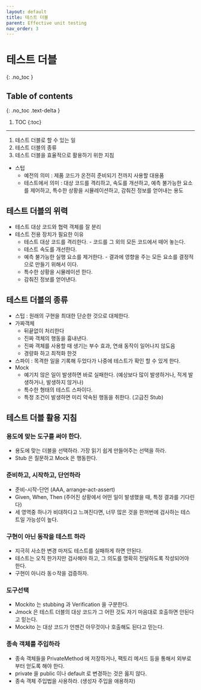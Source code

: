 ```yaml
---
layout: default
title: 테스트 더블
parent: Effective unit testing
nav_order: 3
---
```


# 테스트 더블
{: .no_toc }

## Table of contents
{: .no_toc .text-delta }

1. TOC
{:toc}

---

1. 테스트 더블로 할 수 있는 일
1. 테스트 더블의 종류
1. 테스트 더블을 효율적으로 활용하기 위한 지침

- 스텁
  - 예전의 의미 : 제품 코드가 온전히 준비되기 전까지 사용할 대용품
  - 테스트에서 의미 : 대상 코드를 격리하고, 속도를 개선하고, 예측 불가능한 요소를 제어하고, 특수한 상황을 시뮬레이션하고, 감춰진 정보를 얻어내는 용도

## 테스트 더블의 위력
- 테스트 대상 코드와 협력 객체를 잘 분리
- 테스트 전용 장치가 필요한 이유
  - 테스트 대상 코드를 격리한다. - 코드를 그 외의 모든 코드에서 떼어 놓는다.
  - 테스트 속도를 개선한다.
  - 예측 불가능한 실행 요소를 제거한다. - 결과에 영향을 주는 모든 요소를 결정적으로 만들기 위해서 이다.
  - 특수한 상황을 시뮬레이션 한다.
  - 감춰진 정보를 얻어낸다.

## 테스트 더블의 종류
- 스텁 : 원래의 구현을 최대한 단순한 것으로 대체한다.
- 가짜객체
  - 뒤끝없이 처리한다
  - 진짜 객체의 행동을 흉내낸다.
  - 진짜 객체를 사용할 때 생기는 부수 효과, 연쇄 동작이 일어나지 않도음
  - 경량화 하고 최적화 한것
- 스파이 : 목격한 일을 기록해 두었다가 나중에 테스트가 확인 할 수 있게 한다.
- Mock
  - 예기치 않은 일이 발생하면 바로 실패한다. (예상보다 많이 발생하거나, 적게 발생하거나, 발생하지 않거나)
  - 특수한 형태의 테스트 스파이다.
  - 특정 조건이 발생하면 미리 약속된 행동을 취한다. (고급진 Stub)

## 테스트 더블 활용 지침
### 용도에 맞는 도구를 써야 한다.
- 용도에 맞는 더블을 선택하라. 가장 읽기 쉽게 만들어주는 선택을 하라.
- Stub 은 질문하고 Mock 은 행동한다.

### 준비하고, 시작하고, 단언하라
- 준비-시작-단언 (AAA, arrange-act-assert)
- Given, When, Then (주어진 상황에서 어떤 일이 발생했을 때, 특정 결과를 기다린다)
- 세 영역중 하나가 비대하다고 느껴진다면, 너무 많은 것을 한꺼번에 검사하는 테스트일 가능성이 높다.

### 구현이 아닌 동작을 테스트 하라
- 지극히 사소한 변경 마저도 테스트를 실패하게 하면 안된다.
- 테스트는 오직 한가지만 검사해야 하고, 그 의도를 명확히 전달하도록 작성되어야 한다.
- 구현이 아니라 동ㅇ작을 검증하자.

### 도구선택
- Mockito 는 stubbing 과 Verification 을 구분한다.
- Jmock 은 테스트 더블의 대상 코드가 그 어떤 것도 자기 마음대로 호출하면 안된다고 믿는다.
- Mockito 는 대상 코드가 언젠건 아무것이나 호출해도 된다고 믿는다.

### 종속 객체를 주입하라
- 종속 객체들을 PrivateMethod 에 저장하거나, 팩토리 메서드 등을 통해서 외부로 부터 얻도록 해야 한다.
- private 을 public 이나 default 로 변경하는 것은 옳지 않다.
- 종속 객체 주입법을 사용하라. (생성자 주입을 애용하자)
